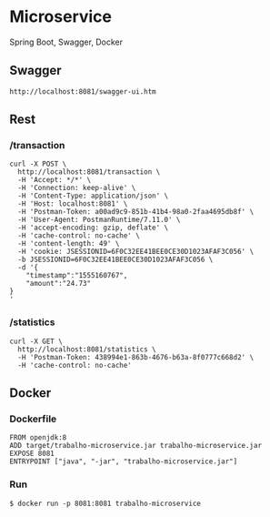 # Microservice
Spring Boot, Swagger, Docker

## Swagger
```
http://localhost:8081/swagger-ui.htm
```

## Rest

### /transaction
```
curl -X POST \
  http://localhost:8081/transaction \
  -H 'Accept: */*' \
  -H 'Connection: keep-alive' \
  -H 'Content-Type: application/json' \
  -H 'Host: localhost:8081' \
  -H 'Postman-Token: a00ad9c9-851b-41b4-98a0-2faa4695db8f' \
  -H 'User-Agent: PostmanRuntime/7.11.0' \
  -H 'accept-encoding: gzip, deflate' \
  -H 'cache-control: no-cache' \
  -H 'content-length: 49' \
  -H 'cookie: JSESSIONID=6F0C32EE41BEE0CE30D1023AFAF3C056' \
  -b JSESSIONID=6F0C32EE41BEE0CE30D1023AFAF3C056 \
  -d '{
	"timestamp":"1555160767",
	"amount":"24.73"
}
'
```

### /statistics
```
curl -X GET \
  http://localhost:8081/statistics \
  -H 'Postman-Token: 438994e1-863b-4676-b63a-8f0777c668d2' \
  -H 'cache-control: no-cache'
```

## Docker

### Dockerfile
```
FROM openjdk:8
ADD target/trabalho-microservice.jar trabalho-microservice.jar
EXPOSE 8081
ENTRYPOINT ["java", "-jar", "trabalho-microservice.jar"]
```

### Run
```
$ docker run -p 8081:8081 trabalho-microservice
```

